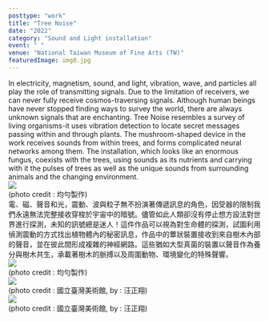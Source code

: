 ```yaml
---
posttype: "work"
title: "Tree Noise"
date: "2022"
category: "Sound and Light installation"
event: " "
venue: "National Taiwan Museum of Fine Arts (TW)"
featuredImage: img0.jpg
---
```

  <div class="box">
      <div class="dscrptn">
        In electricity, magnetism, sound, and light, vibration, wave, and particles all play the role of transmitting signals. Due to the limitation of receivers, we can never fully receive cosmos-traversing signals. Although human beings have never stopped finding ways to survey the world, there are always unknown signals that are enchanting. Tree Noise resembles a survey of living organisms-it uses vibration detection to locate secret messages passing within and through plants. The mushroom-shaped device in the work receives sounds from within trees, and forms complicated neural networks among them. The installation, which looks like an enormous fungus, coexists with the trees, using sounds as its nutrients and carrying with it the pulses of trees as well as the unique sounds from surrounding animals and the changing environment.<br>
      </div>
  </div>


  <div class="box">
      <img class="subimg" src="./img1.jpg">
      <div class="photocredit">(photo credit : 均勻製作)</div>
  </div>


  <div class="box">
      <div class="dscrptn">
      電、磁、聲音和光，震動、波與粒子無不扮演著傳遞訊息的角色，因受器的限制我們永遠無法完整接收穿梭於宇宙中的暗號。儘管如此人類卻沒有停止想方設法對世界進行探測，未知的訊號總是迷人！這件作品可以視為對生命體的探測，試圖利用偵測震動的方式找出植物體內的秘密訊息，作品中的蕈狀裝置接收到來自樹木內部的聲音，並在彼此間形成複雜的神經網路。這些猶如大型真菌的裝置以聲音作為養分與樹木共生，承載著樹木的脈搏以及周圍動物、環境變化的特殊聲響。<br>
      </div>
  </div>


  <div class="box">
      <img class="subimg" src="./img2.jpg">
      <div class="photocredit">(photo credit : 均勻製作)</div>
  </div>

  <div class="box">
      <img class="subimg" src="./img3.jpg">
      <div class="photocredit">(photo credit : 國立臺灣美術館, by : 汪正翔)</div>
  </div>

  <div class="box">
      <img class="subimg" src="./img4.jpg">
      <div class="photocredit">(photo credit : 國立臺灣美術館, by : 汪正翔)</div>
  </div>

  <div class="box"></div>

  <!-- <iframe title="vimeo-player" src="https://player.vimeo.com/video/729937826?h=0de5e9faeb" frameborder="0" allowfullscreen></iframe> -->
